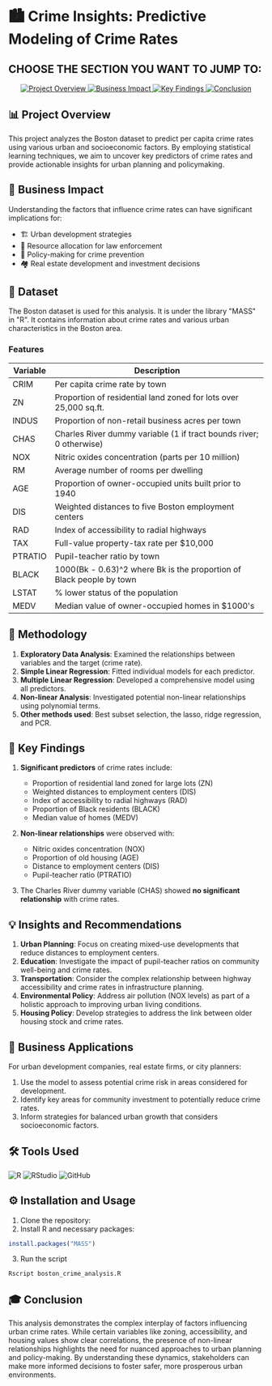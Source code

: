 # 🏙️ Crime Insights: Predictive Modeling of Crime Rates

## CHOOSE THE SECTION YOU WANT TO JUMP TO:

<p align="center">
  <a href="#-project-overview">
    <img src="https://img.shields.io/badge/-Project%20Overview-blue?style=for-the-badge" alt="Project Overview">
  </a>
  <a href="#-business-impact">
    <img src="https://img.shields.io/badge/-Business%20Impact-green?style=for-the-badge" alt="Business Impact">
  </a>
  <a href="#-key-findings">
    <img src="https://img.shields.io/badge/-Key%20Findings-red?style=for-the-badge" alt="Key Findings">
  </a>
  <a href="#-conclusion">
    <img src="https://img.shields.io/badge/-Conclusion-purple?style=for-the-badge" alt="Conclusion">
  </a>
</p>

## 📊 Project Overview

This project analyzes the Boston dataset to predict per capita crime rates using various urban and socioeconomic factors. By employing statistical learning techniques, we aim to uncover key predictors of crime rates and provide actionable insights for urban planning and policymaking.

## 💼 Business Impact

Understanding the factors that influence crime rates can have significant implications for:

- 🏗️ Urban development strategies
- 👮 Resource allocation for law enforcement
- 📜 Policy-making for crime prevention
- 🏘️ Real estate development and investment decisions

## 📂 Dataset

The Boston dataset is used for this analysis. It is under the library "MASS" in "R". It contains information about crime rates and various urban characteristics in the Boston area.

### Features

| Variable | Description |
|----------|-------------|
| CRIM | Per capita crime rate by town |
| ZN | Proportion of residential land zoned for lots over 25,000 sq.ft. |
| INDUS | Proportion of non-retail business acres per town |
| CHAS | Charles River dummy variable (1 if tract bounds river; 0 otherwise) |
| NOX | Nitric oxides concentration (parts per 10 million) |
| RM | Average number of rooms per dwelling |
| AGE | Proportion of owner-occupied units built prior to 1940 |
| DIS | Weighted distances to five Boston employment centers |
| RAD | Index of accessibility to radial highways |
| TAX | Full-value property-tax rate per $10,000 |
| PTRATIO | Pupil-teacher ratio by town |
| BLACK | 1000(Bk - 0.63)^2 where Bk is the proportion of Black people by town |
| LSTAT | % lower status of the population |
| MEDV | Median value of owner-occupied homes in $1000's |

## 🔬 Methodology

1. **Exploratory Data Analysis**: Examined the relationships between variables and the target (crime rate).
2. **Simple Linear Regression**: Fitted individual models for each predictor.
3. **Multiple Linear Regression**: Developed a comprehensive model using all predictors.
4. **Non-linear Analysis**: Investigated potential non-linear relationships using polynomial terms.
5. **Other methods used**: Best subset selection, the lasso, ridge regression, and PCR.

## 🔑 Key Findings

1. **Significant predictors** of crime rates include:
    - Proportion of residential land zoned for large lots (ZN)
    - Weighted distances to employment centers (DIS)
    - Index of accessibility to radial highways (RAD)
    - Proportion of Black residents (BLACK)
    - Median value of homes (MEDV)

2. **Non-linear relationships** were observed with:
    - Nitric oxides concentration (NOX)
    - Proportion of old housing (AGE)
    - Distance to employment centers (DIS)
    - Pupil-teacher ratio (PTRATIO)

3. The Charles River dummy variable (CHAS) showed **no significant relationship** with crime rates.

## 💡 Insights and Recommendations

1. **Urban Planning**: Focus on creating mixed-use developments that reduce distances to employment centers.
2. **Education**: Investigate the impact of pupil-teacher ratios on community well-being and crime rates.
3. **Transportation**: Consider the complex relationship between highway accessibility and crime rates in infrastructure planning.
4. **Environmental Policy**: Address air pollution (NOX levels) as part of a holistic approach to improving urban living conditions.
5. **Housing Policy**: Develop strategies to address the link between older housing stock and crime rates.

## 🚀 Business Applications

For urban development companies, real estate firms, or city planners:

1. Use the model to assess potential crime risk in areas considered for development.
2. Identify key areas for community investment to potentially reduce crime rates.
3. Inform strategies for balanced urban growth that considers socioeconomic factors.

## 🛠️ Tools Used

![R](https://img.shields.io/badge/-R-276DC3?style=for-the-badge&logo=r&logoColor=white)
![RStudio](https://img.shields.io/badge/-RStudio-75AADB?style=for-the-badge&logo=RStudio&logoColor=white)
![GitHub](https://img.shields.io/badge/-GitHub-181717?style=for-the-badge&logo=github&logoColor=white)

## ⚙️ Installation and Usage

1. Clone the repository:
2. Install R and necessary packages:
```R
install.packages("MASS")
```
3. Run the script
```
Rscript boston_crime_analysis.R
```

## 🎓 Conclusion

This analysis demonstrates the complex interplay of factors influencing urban crime rates. While certain variables like zoning, accessibility, and housing values show clear correlations, the presence of non-linear relationships highlights the need for nuanced approaches to urban planning and policy-making. By understanding these dynamics, stakeholders can make more informed decisions to foster safer, more prosperous urban environments.

